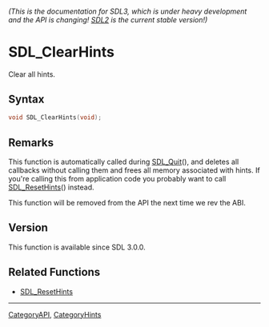 ###### (This is the documentation for SDL3, which is under heavy development and the API is changing! [SDL2](https://wiki.libsdl.org/SDL2/) is the current stable version!)
# SDL_ClearHints

Clear all hints.

## Syntax

```c
void SDL_ClearHints(void);

```

## Remarks

This function is automatically called during [SDL_Quit](SDL_Quit)(), and
deletes all callbacks without calling them and frees all memory associated
with hints. If you're calling this from application code you probably want
to call [SDL_ResetHints](SDL_ResetHints)() instead.

This function will be removed from the API the next time we rev the ABI.

## Version

This function is available since SDL 3.0.0.

## Related Functions

* [SDL_ResetHints](SDL_ResetHints)

----
[CategoryAPI](CategoryAPI), [CategoryHints](CategoryHints)


